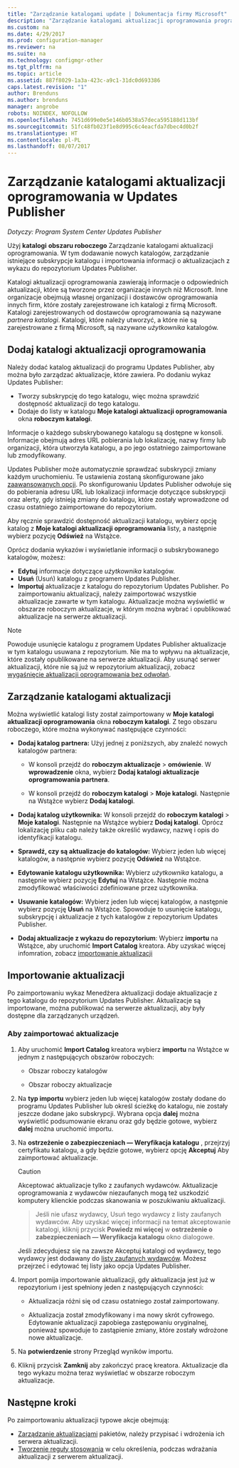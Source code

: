 ```yaml
---
title: "Zarządzanie katalogami update | Dokumentacja firmy Microsoft"
description: "Zarządzanie katalogami aktualizacji oprogramowania programu System Center Updates Publisher"
ms.custom: na
ms.date: 4/29/2017
ms.prod: configuration-manager
ms.reviewer: na
ms.suite: na
ms.technology: configmgr-other
ms.tgt_pltfrm: na
ms.topic: article
ms.assetid: 887f8029-1a3a-423c-a9c1-31dc0d693386
caps.latest.revision: "1"
author: Brenduns
ms.author: brenduns
manager: angrobe
robots: NOINDEX, NOFOLLOW
ms.openlocfilehash: 7451d699e0e5e146b0538a57deca595188d113bf
ms.sourcegitcommit: 51fc48fb023f1e8d995c6c4eacfda7dbec4d0b2f
ms.translationtype: HT
ms.contentlocale: pl-PL
ms.lasthandoff: 08/07/2017
---
```

# <a name="manage-software-update-catalogs-in-updates-publisher"></a>Zarządzanie katalogami aktualizacji oprogramowania w Updates Publisher

*Dotyczy: Program System Center Updates Publisher*

Użyj **katalogi** **obszaru roboczego** Zarządzanie katalogami aktualizacji oprogramowania. W tym dodawanie nowych katalogów, zarządzanie istniejące subskrypcje katalogu i importowania informacji o aktualizacjach z wykazu do repozytorium Updates Publisher.

Katalogi aktualizacji oprogramowania zawierają informacje o odpowiednich aktualizacji, które są tworzone przez organizacje innych niż Microsoft. Inne organizacje obejmują własnej organizacji i dostawców oprogramowania innych firm, które zostały zarejestrowane ich katalogi z firmą Microsoft. Katalogi zarejestrowanych od dostawców oprogramowania są nazywane *partnera katalogi*. Katalogi, które należy utworzyć, a które nie są zarejestrowane z firmą Microsoft, są nazywane *użytkownika* katalogów.

## <a name="add-software-update-catalogs"></a>Dodaj katalogi aktualizacji oprogramowania
Należy dodać katalog aktualizacji do programu Updates Publisher, aby można było zarządzać aktualizacje, które zawiera. Po dodaniu wykaz Updates Publisher:
-   Tworzy subskrypcję do tego katalogu, więc można sprawdzić dostępność aktualizacji do tego katalogu.
-   Dodaje do listy w katalogu **Moje katalogi aktualizacji oprogramowania** okna **roboczym katalogi**.  

Informacje o każdego subskrybowanego katalogu są dostępne w konsoli. Informacje obejmują adres URL pobierania lub lokalizację, nazwy firmy lub organizacji, która utworzyła katalogu, a po jego ostatniego zaimportowane lub zmodyfikowany.

Updates Publisher może automatycznie sprawdzać subskrypcji zmiany każdym uruchomieniu. Te ustawienia zostaną skonfigurowane jako [zaawansowanych opcji](/sccm/sum/tools/updates-publisher-options#advanced). Po skonfigurowaniu Updates Publisher odwołuje się do pobierania adresu URL lub lokalizacji informacje dotyczące subskrypcji oraz alerty, gdy istnieją zmiany do katalogu, które zostały wprowadzone od czasu ostatniego zaimportowane do repozytorium.

Aby ręcznie sprawdzić dostępność aktualizacji katalogu, wybierz opcję katalog z **Moje katalogi aktualizacji oprogramowania** listy, a następnie wybierz pozycję **Odśwież** na Wstążce.

Oprócz dodania wykazów i wyświetlanie informacji o subskrybowanego katalogów, możesz:
-  **Edytuj** informacje dotyczące *użytkownika* katalogów.
-  **Usuń** (Usuń) katalogu z programem Updates Publisher.
-  **Importuj** aktualizacje z katalogu do repozytorium Updates Publisher. Po zaimportowaniu aktualizacji, należy zaimportować wszystkie aktualizacje zawarte w tym katalogu. Aktualizacje można wyświetlić w obszarze roboczym aktualizacje, w którym można wybrać i opublikować aktualizacje na serwerze aktualizacji.

> [!NOTE]   
> Powoduje usunięcie katalogu z programem Updates Publisher aktualizacje w tym katalogu usuwana z repozytorium. Nie ma to wpływu na aktualizacje, które zostały opublikowane na serwerze aktualizacji. Aby usunąć serwer aktualizacji, które nie są już w repozytorium aktualizacji, zobacz [wygaśnięcie aktualizacji oprogramowania bez odwołań](/sccm/sum/tools/updates-publisher-options#expire-unreferenced-software-updates).

## <a name="manage-update-catalogs"></a>Zarządzanie katalogami aktualizacji
Można wyświetlić katalogi listy został zaimportowany w **Moje katalogi aktualizacji oprogramowania** okna **roboczym katalogi**. Z tego obszaru roboczego, które można wykonywać następujące czynności:

-   **Dodaj katalog partnera:** Użyj jednej z poniższych, aby znaleźć nowych katalogów partnera:

    -   W konsoli przejdź do **roboczym aktualizacje** > **omówienie**. W **wprowadzenie** okna, wybierz **Dodaj katalogi aktualizacje oprogramowania partnera**.

    -   W konsoli przejdź do **roboczym katalogi** > **Moje katalogi**. Następnie na Wstążce wybierz **Dodaj katalogi**.

-   **Dodaj katalog użytkownika:** W konsoli przejdź do **roboczym katalogi** > **Moje katalogi**. Następnie na Wstążce wybierz **Dodaj katalogi**. Oprócz lokalizację pliku cab należy także określić wydawcy, nazwę i opis do identyfikacji katalogu.


-   **Sprawdź, czy są aktualizacje do katalogów:** Wybierz jeden lub więcej katalogów, a następnie wybierz pozycję **Odśwież** na Wstążce.

-   **Edytowanie katalogu użytkownika:** Wybierz *użytkownika* katalogu, a następnie wybierz pozycję **Edytuj** na Wstążce. Następnie można zmodyfikować właściwości zdefiniowane przez użytkownika.

-   **Usuwanie katalogów:** Wybierz jeden lub więcej katalogów, a następnie wybierz pozycję **Usuń** na Wstążce. Spowoduje to usunięcie katalogu, subskrypcję i aktualizacje z tych katalogów z repozytorium Updates Publisher.

-   **Dodaj aktualizacje z wykazu do repozytorium**: Wybierz **importu** na Wstążce, aby uruchomić **Import Catalog** kreatora. Aby uzyskać więcej infomration, zobacz [importowanie aktualizacji](#import-updates)

## <a name="import-updates"></a>Importowanie aktualizacji
Po zaimportowaniu wykaz Menedżera aktualizacji dodaje aktualizacje z tego katalogu do repozytorium Updates Publisher. Aktualizacje są importowane, można publikować na serwerze aktualizacji, aby były dostępne dla zarządzanych urządzeń.

### <a name="to-import-updates"></a>Aby zaimportować aktualizacje
1.  Aby uruchomić **Import Catalog** kreatora wybierz **importu** na Wstążce w jednym z następujących obszarów roboczych:

    -   Obszar roboczy katalogów

    -   Obszar roboczy aktualizacje

2.  Na **typ importu** wybierz jeden lub więcej katalogów zostały dodane do programu Updates Publisher lub określ ścieżkę do katalogu, nie zostały jeszcze dodane jako subskrypcji. Wybrana opcja **dalej** można wyświetlić podsumowanie ekranu oraz gdy będzie gotowe, wybierz **dalej** można uruchomić importu.

3.  Na **ostrzeżenie o zabezpieczeniach — Weryfikacja katalogu** , przejrzyj certyfikatu katalogu, a gdy będzie gotowe, wybierz opcję **Akceptuj** Aby zaimportować aktualizacje.

    > [!CAUTION]    
    > Akceptować aktualizacje tylko z zaufanych wydawców. Aktualizacje oprogramowania z wydawców niezaufanych mogą też uszkodzić komputery klienckie podczas skanowania w poszukiwaniu aktualizacji.

    >  Jeśli nie ufasz wydawcy, Usuń tego wydawcy z listy zaufanych wydawców. Aby uzyskać więcej informacji na temat akceptowanie katalogi, kliknij przycisk **Powiedz mi więcej** w **ostrzeżenie o zabezpieczeniach — Weryfikacja katalogu** okno dialogowe.

    Jeśli zdecydujesz się na zawsze Akceptuj katalogi od wydawcy, tego wydawcy jest dodawany do [listy zaufanych wydawców](/sccm/sum/tools/updates-publisher-options#trusted-publishers). Możesz przejrzeć i edytować tej listy jako opcja Updates Publisher.

4.  Import pomija importowanie aktualizacji, gdy aktualizacja jest już w repozytorium i jest spełniony jeden z następujących czynności:

    -   Aktualizacja różni się od czasu ostatniego został zaimportowany.

    -   Aktualizacja został zmodyfikowany i ma nowy skrót cyfrowego. Edytowanie aktualizacji zapobiega zastępowaniu oryginalnej, ponieważ spowoduje to zastąpienie zmiany, które zostały wdrożone nowe aktualizacje.

5.  Na **potwierdzenie** strony Przegląd wyników importu.

6.  Kliknij przycisk **Zamknij** aby zakończyć pracę kreatora. Aktualizacje dla tego wykazu można teraz wyświetlać w obszarze roboczym aktualizacje.

## <a name="next-steps"></a>Następne kroki
Po zaimportowaniu aktualizacji typowe akcje obejmują:
-   [Zarządzanie aktualizacjami](/sccm/sum/tools/manage-updates-with-updates-publisher) pakietów, należy przypisać i wdrożenia ich serwera aktualizacji.
-   [Tworzenie reguły stosowania](/sccm/sum/tools/updates-publisher-applicability-rules) w celu określenia, podczas wdrażania aktualizacji z serwerem aktualizacji.
